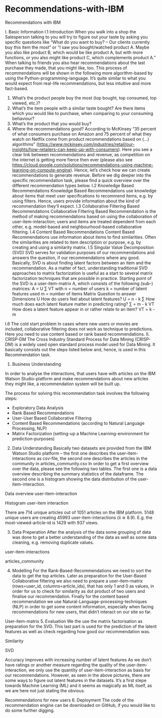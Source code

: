 # Recommendations-with-IBM

Recommendations with IBM

I.	Basic Information
I.1 	Introduction
When you walk into a shop the Salesperson talking to you will try to figure out your taste by asking you specific questions like “What do you want to buy? – Our clients currently buy this item the most” or “I saw you bought/watched product A. Maybe you also like product B, which would be like product A, but with more functions, or you also might like product C, which complements product A.” When talking to friends you also hear recommendations about the last purchase they made, that you might like, too.
This process of recommendations will be shown in the following more algorithm-based by using the Python-programming-language. It’s quite similar to what you would expect from real-life recommendations, but less intuitive and more fact-based.
1)	What’s the product people buy the most (top bought, top consumed, top viewed, etc.)?
2)	What’s the item people with a similar taste bought? Are there items which you would like to purchase, when comparing to your consuming behaviour?
3)	What’s the product that you would buy?
4)	Where the recommendations good?
According to McKinsey “35 percent of what consumers purchase on Amazon and 75 percent of what they watch on Netflix come from product recommendations based on (…) algorithms” (https://www.mckinsey.com/industries/retail/our-insights/how-retailers-can-keep-up-with-consumers). Here you see a clear link between recommendations and revenue, as competition on the internet is getting more fierce then ever (please also see https://cloud.google.com/solutions/recommendations-using-machine-learning-on-compute-engine). Hence, let’s check how we can create recommendations to generate revenue.
Before we dig deeper into the specific recommendation task, please find a quick overview over the different recommendation types below.
I.2	Knowledge Based Recommendations
Knowledge Based Recommendations use knowledge about items that meet user specifications to recommend items, e.g. by using filters. Hence, users provide information about the kind of recommendation they’ll expect.
I.3	Collaborative Filtering Based Recommendations
Collaborative Filtering Based Recommendation is the method of making recommendations based on using the collaboration of user-item-interaction; users and items are treated dependent from each other, e.g. model-based and neighbourhood-based collaborative filtering.
I.4	Content Based Recommendations
Content Based Recommendations use information about items to find similarities. Often the similarities are related to item description or purpose, e.g. by creating and using a similarity matrix.
I.5	   Singular Value Decomposition (SVD)
SVD serves for validation purposes of our recommendations and answers the question, if our recommendations where any good. Basically, SVD is about finding latent factors between an item and the recommendation. As a matter of fact, understanding traditional SVD approaches to matrix factorization is useful as a start to several matrix factorization techniques that are possible in practice.
Starting point of the SVD is a user-item-matrix A, which consists of the following (sub-) matrices:
A = U ∑ VT 
with
n = number of users
k = number of latent features used
m = number of items
Matrix	Question to answer	Dimensions
U	How do users feel about latent features?	U = n - k
∑	How much does each latent feature matter in predicting rating?	∑ = m - k
VT	How does a latent feature appear in or rather relate to an item?	VT = k - m

I.6 	The cold start problem
In cases where new users or movies are included, collaborative filtering does not work as technique to predictions. Here you need to use content based or rank based recommendations. 
II.	CRISP-DM
The Cross Industry Standard Process for Data Mining (CRISP-DM) is a widely used open standard process model used for Data Mining. It basically consists out the steps listed below and, hence, is used in this Recommendation task.
1.	Business Understanding

In order to analyse the interactions, that users have with articles on the IBM Watson Studio-platform and make recommendations about new articles they might like, a recommendation system will be built up.

The process for solving this recommendation task involves the following steps:
-	Exploratory Data Analysis
-	Rank Based Recommendations
-	User-User Based Collaborative Filtering
-	Content Based Recommendations (according to Natural Language Processing, NLP)
-	Matrix Factorization (setting-up a Machine Learning-environment for prediction-purposes)

2.	Data Understanding
Basically two datasets are provided from the IBM Watson Studio platform – the first one describes the user-item-interactions as csv-file, the second one describes the articles in the community in articles_community.csv
In order to get a first overview over the data, please see the following two tables. The first one is a data overview describing the summary statistics of the dataframe. The second one is a histogram showing the data distribution of  the user-item-interaction.

 
Data overview user-item-interaction

 
Histogram user-item interaction

There are 714 unique articles out of 1051 articles on the IBM platform. 5148 unique users are creating 45993 user-item-interactions (x̄ ≅ 8.9). E.g. the most-viewed-article-id is 1429 with 937 views.


3.	Data Preperation
After the analysis of the data some grouping of data was done to get a better understanding of the data as well as some data cleaning, e.g. removing duplicate values.

 
user-item-interactions

 
articles_community

4.	Modelling
For the Rank-Based-Recommendations we need to sort the data to get the top articles. Later as preparation for the User-Based Collaborative filtering we also need to prepare a user-item-matrix (rows=user_id, columns=article_ids), that has only 1 and 0 as values, in order for us to check for similarity as dot product of two users and finalise our recommendation. Finally for the content based recommendation we use Natural-Language-processing-techniques (NLP) in order to get some content information, especially when facing recommendations for new users, that didn’t interact on our site so far.
 
User-item-matrix
5.	Evaluation
We the use the matrix factorisation as preparation for the SVD. This last part is used for the prediction of the latent features as well as check regarding how good our recommendation was.
 
Similarity
 
SVD
 
Accuracy improves with increasing number of latent features
As we don’t have ratings or another measure regarding the quality of the user-item-interaction, we only use the quantity of user-item-interaction as basis for our recommendations. However, as seen in the above pictures, there are some ways to figure out latent features in the datasets. It’s a first stepe towards Machine Learning (ML) and it seems as magically as ML itself, as we are here not just stating the obvious.
 
Recommendations for new users
6.	Deployment
The code of the recommendation engine can be downloaded on GitHub, if you would like to do some further digging.
